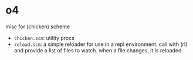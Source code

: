 # o4
misc for (chicken) scheme

- `chicken.scm`: utility procs
- `reload.scm`: a simple reloader for use in a repl environment. call with (rl) and provide a list of files to watch. when a file changes, it is reloaded. 
